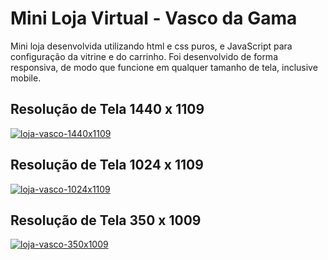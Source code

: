# Mini Loja Virtual - Vasco da Gama

Mini loja desenvolvida utilizando html e css puros, e JavaScript para configuração da vitrine e do carrinho. Foi desenvolvido de forma responsiva, de modo que funcione em qualquer tamanho de tela, inclusive mobile. 


## Resolução de Tela 1440 x 1109

[![loja-vasco-1440x1109](https://i.imgur.com/DAndMzP.png "loja-vasco-1440x1109")](https://i.imgur.com/DAndMzP.png "loja-vasco-1440x1109")


## Resolução de Tela 1024 x 1109

[![loja-vasco-1024x1109](https://i.imgur.com/skoReLW.png "loja-vasco-1024x1109")](https://i.imgur.com/skoReLW.png "loja-vasco-1024x1109")


## Resolução de Tela 350 x 1009

[![loja-vasco-350x1009](https://i.imgur.com/ngipLAn.png "loja-vasco-350x1009")](https://i.imgur.com/ngipLAn.png "loja-vasco-350x1009")